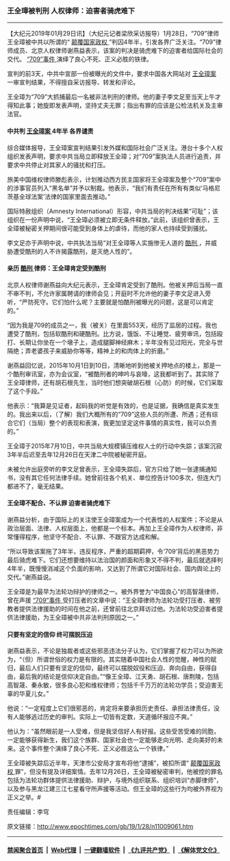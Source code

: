 ### 王全璋被判刑 人权律师：迫害者骑虎难下
------------------------

<p>
 【大纪元2019年01月29日讯】（大纪元记者梁欣采访报导）1月28日，“709”律师王全璋被中共以所谓的“
 <a href="http://www.epochtimes.com/gb/tag/%E9%A2%A0%E8%A6%86%E5%9B%BD%E5%AE%B6%E6%94%BF%E6%9D%83.html">
  颠覆国家政权
 </a>
 ”判囚4年半，引发各界广泛关注。“709”律师成员、北京人权律师谢燕益表示，该案的判决是骑虎难下的迫害者给国际社会的交代。
 <a href="http://www.epochtimes.com/gb/tag/%E2%80%9C709%E2%80%9D%E4%BA%8B%E4%BB%B6.html">
  “709”事件
 </a>
 演绎了良心不死、正义必胜的铁律。
</p>
<p>
 宣判的前3天，中共中宣部一份被曝光的文件中，要求中国各大网站对
 <a href="http://www.epochtimes.com/gb/tag/%E7%8E%8B%E5%85%A8%E7%92%8B%E6%A1%88.html">
  王全璋案
 </a>
 一审宣判结果，不得擅自采访报导、转发和评论。
</p>
<p>
 王全璋为“709”大抓捕最后一名被非法判刑的律师。他的妻子李文足至当天上午才得知此事；她旋即发表声明，坚持丈夫无罪；指出有罪的应该是公检法机关及主审法官。
</p>
<h4>
 中共判
 <a href="http://www.epochtimes.com/gb/tag/%E7%8E%8B%E5%85%A8%E7%92%8B%E6%A1%88.html">
  王全璋案
 </a>
 4年半 各界谴责
</h4>
<p>
 综合媒体报导，王全璋案宣判结果引发外媒和国际社会广泛关注。港台十多个人权组织发表声明，要求中共当局立即释放王全璋；对“709”案执法人员进行追责，并要求中共停止对其家人的骚扰和打压。
</p>
<p>
 旅美中国维权律师滕彪表示，计划推动西方民主国家将王全璋案及整个“709”案中的涉事官员列入“黑名单”并予以制裁。他表示，“我们有责任在所有有类似‘马格尼茨基全球法案’法律的国家里面去推动。”
</p>
<p>
 国际特赦组织（Amnesty International）形容，中共当局的判决结果“可耻”；该组织在一份声明中说，“王全璋必须被立即无条件释放。”此前，该组织曾表示，王全璋被秘密关押期间很可能受到身体上的虐待，而他的家人也持续受到骚扰。
</p>
<p>
 李文足亦于声明中说，中共执法当局“对王全璋等人实施惨无人道的
 <a href="http://www.epochtimes.com/gb/tag/%E9%85%B7%E5%88%91.html">
  酷刑
 </a>
 ，并威胁遭受酷刑的人不许揭露酷刑，是灭绝人性的”。
</p>
<h4>
 亲历
 <a href="http://www.epochtimes.com/gb/tag/%E9%85%B7%E5%88%91.html">
  酷刑
 </a>
 律师：王全璋肯定受到酷刑
</h4>
<p>
 北京人权律师谢燕益向大纪元表示，王全璋肯定受到了酷刑。他被关押后当局一直不审不判，不允许家属聘请的律师会见；开庭时不允许他的妻子李文足进入旁听，“严防死守。它们怕什么呢？主要就是怕酷刑被曝光的问题，这是可以肯定的。”
</p>
<p>
 “因为我是709的成员之一，我（被关）在里面553天，经历了监居的过程。我也遭受了酷刑，包括软酷刑和硬酷刑。比方说，饿饭、不让睡觉、疲劳审讯，包括殴打、长期让你坐在一个墩子上，造成腿脚神经麻木；半年没有见过阳光，完全与世隔绝；弄老婆孩子来威胁你等等，精神上的和肉体上的折磨。”
</p>
<p>
 谢燕益回忆说，2015年10月1日到10日，清晰地听到他被关押地点的楼上，那是一个酷刑审讯室，亦为会议室，“被酷刑者的呻吟与哀嚎，这我都听到了。其实除了王全璋律师，还有胡石根先生，当时他们想突破胡石根（心防）的时候，它们采取了这个手段。”
</p>
<p>
 他表示：“我算是见证者，起码我的听觉是有效的，也是证据，我确信是真实发生的。我出来以后，（了解）我们大概所有的“709”这些人员的所遭、所遇；还有综合它们（当局）整个的表现和表演，我更加坚定这件事情的真实性，我可以负责的。”
</p>
<p>
 王全璋于2015年7月10日，中共当局大规模镇压维权人士的行动中失踪；该案沉寂3年半后迟至去年12月26日在天津二中院被秘密开庭。
</p>
<p>
 未被允许出庭旁听的李文足曾表示，王全璋失踪后，官方只给了她一张逮捕通知书，没有其它任何法律手续。她曾前往各个机关、单位控告计100多次，但连大门都进不了，毫无结果。
</p>
<h4>
 王全璋不配合、不认罪 迫害者骑虎难下
</h4>
<p>
 谢燕益分析，由于国际上的关注使王全璋案成为一个代表性的人权案件；不论是从政治层面、法律、人权层面上，他都是一个标本。再加上王全璋作为人权律师，非常懂得程序，他坚守不配合、不认罪、不跟官方达成和解。
</p>
<p>
 “所以导致该案拖了3年半，违反程序，严重的超期羁押，令‘709’背后的黑恶势力最后骑虎难下。它们还想要维持以法治国的颜面和形象又不得不判，最后就选择判4年半，既慢慢消减这个负面的影响，又达到了所谓它对国际社会、国内舆论上的交代。”谢燕益说。
</p>
<p>
 王全璋是为最早为法轮功辩护的律师之一。被外界誉为“中国良心”的高智晟律师，曾在声援
 <a href="http://www.epochtimes.com/gb/tag/%E2%80%9C709%E2%80%9D%E4%BA%8B%E4%BB%B6.html">
  “709”事件
 </a>
 受打压者的文章中说：“王全璋律师为法轮功受打压者、被劳教者提供法律援助的时间在他之前，还曾前往北京拜访过他。为法轮功受迫害者提供法律援助，为王全璋被中共非法判刑原因之一。”
</p>
<h4>
 只要有坚定的信仰 终可摆脱压迫
</h4>
<p>
 谢燕益表示，不论是独裁者或这些邪恶违法分子认为，它们掌握了权力可以为所欲为，“（但）所谓世俗的权力是有限的。其实随着中国社会人性的觉醒，神性的赋归，最后人们只要有坚定的信仰，最终可以摆脱奴役和压迫、奔向自由，获得自由，最后我的结论是信仰决定自由。”“像王全璋、江天勇、胡石根、唐荆陵，包括高智晟、秦永敏，很多良心犯和维权律师；包括千千万万的法轮功学员；受迫害无辜的华夏儿女。”
</p>
<p>
 他说：“一定程度上它们很邪恶的，肯定将来要承担历史责任、承担法律责任，没有人能够逃过历史的审判。实际上一切皆有定数，天道循环报应不爽。”
</p>
<p>
 他认为：“虽然眼前是一人受难，但是我坚信好人有好报。这些受苦受难的同胞，一定能够获得新生，我们这个族群、国家社会也一定能够走向光明、走向美好的未来。这个事件整个演绎了良心不死、正义必胜这么一个铁律。”
</p>
<p>
 王全璋被失踪后近半年，天津市公安局才宣布将他“逮捕”，被扣所谓“
 <a href="http://www.epochtimes.com/gb/tag/%E9%A2%A0%E8%A6%86%E5%9B%BD%E5%AE%B6%E6%94%BF%E6%9D%83.html">
  颠覆国家政权
 </a>
 罪”，但没有提及详细案情。去年12月26日，王全璋被秘密审判，他被控的罪名包括为法轮功群体提供法律援助、辩护，与境外组织联系、组织培训“赤脚律师”，以及参与黑龙江建三江七星看守所声援等活动。但王全璋的这些行为均被外界视为正义之举。#
</p>
<p>
 责任编辑：李穹
</p>

原文链接：http://www.epochtimes.com/gb/19/1/28/n11009061.htm


------------------------
#### [禁闻聚合首页](https://github.com/gfw-breaker/banned-news/blob/master/README.md) &nbsp;|&nbsp; [Web代理](https://github.com/gfw-breaker/open-proxy/blob/master/README.md) &nbsp;|&nbsp; [一键翻墙软件](https://github.com/gfw-breaker/nogfw/blob/master/README.md) &nbsp;|&nbsp; [《九评共产党》](https://github.com/gfw-breaker/9ping.md/blob/master/README.md#九评之一评共产党是什么) &nbsp;|&nbsp; [《解体党文化》](https://github.com/gfw-breaker/jtdwh.md/blob/master/README.md#绪论)